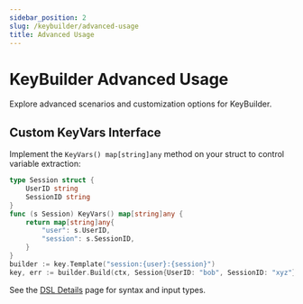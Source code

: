 ```yaml
---
sidebar_position: 2
slug: /keybuilder/advanced-usage
title: Advanced Usage
---
```


# KeyBuilder Advanced Usage

Explore advanced scenarios and customization options for KeyBuilder.

## Custom KeyVars Interface

Implement the `KeyVars() map[string]any` method on your struct to control variable extraction:

```go
type Session struct {
    UserID string
    SessionID string
}
func (s Session) KeyVars() map[string]any {
    return map[string]any{
        "user": s.UserID,
        "session": s.SessionID,
    }
}
builder := key.Template("session:{user}:{session}")
key, err := builder.Build(ctx, Session{UserID: "bob", SessionID: "xyz"})
```

See the [DSL Details](./dsl-details.md) page for syntax and input types.
